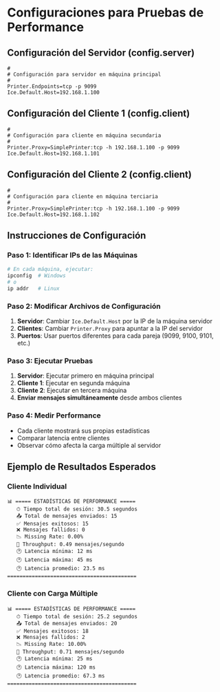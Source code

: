# Configuraciones para Pruebas de Performance

## Configuración del Servidor (config.server)
```
#
# Configuración para servidor en máquina principal
#
Printer.Endpoints=tcp -p 9099
Ice.Default.Host=192.168.1.100
```

## Configuración del Cliente 1 (config.client)
```
#
# Configuración para cliente en máquina secundaria
#
Printer.Proxy=SimplePrinter:tcp -h 192.168.1.100 -p 9099
Ice.Default.Host=192.168.1.101
```

## Configuración del Cliente 2 (config.client)
```
#
# Configuración para cliente en máquina terciaria
#
Printer.Proxy=SimplePrinter:tcp -h 192.168.1.100 -p 9099
Ice.Default.Host=192.168.1.102
```

## Instrucciones de Configuración

### Paso 1: Identificar IPs de las Máquinas
```bash
# En cada máquina, ejecutar:
ipconfig  # Windows
# o
ip addr   # Linux
```

### Paso 2: Modificar Archivos de Configuración
1. **Servidor**: Cambiar `Ice.Default.Host` por la IP de la máquina servidor
2. **Clientes**: Cambiar `Printer.Proxy` para apuntar a la IP del servidor
3. **Puertos**: Usar puertos diferentes para cada pareja (9099, 9100, 9101, etc.)

### Paso 3: Ejecutar Pruebas
1. **Servidor**: Ejecutar primero en máquina principal
2. **Cliente 1**: Ejecutar en segunda máquina
3. **Cliente 2**: Ejecutar en tercera máquina
4. **Enviar mensajes simultáneamente** desde ambos clientes

### Paso 4: Medir Performance
- Cada cliente mostrará sus propias estadísticas
- Comparar latencia entre clientes
- Observar cómo afecta la carga múltiple al servidor

## Ejemplo de Resultados Esperados

### Cliente Individual
```
📊 ===== ESTADÍSTICAS DE PERFORMANCE =====
   ⏱ Tiempo total de sesión: 30.5 segundos
   📤 Total de mensajes enviados: 15
   ✅ Mensajes exitosos: 15
   ❌ Mensajes fallidos: 0
   📉 Missing Rate: 0.00%
   🚀 Throughput: 0.49 mensajes/segundo
   🕐 Latencia mínima: 12 ms
   🕐 Latencia máxima: 45 ms
   🕐 Latencia promedio: 23.5 ms
==========================================
```

### Cliente con Carga Múltiple
```
📊 ===== ESTADÍSTICAS DE PERFORMANCE =====
   ⏱ Tiempo total de sesión: 25.2 segundos
   📤 Total de mensajes enviados: 20
   ✅ Mensajes exitosos: 18
   ❌ Mensajes fallidos: 2
   📉 Missing Rate: 10.00%
   🚀 Throughput: 0.71 mensajes/segundo
   🕐 Latencia mínima: 25 ms
   🕐 Latencia máxima: 120 ms
   🕐 Latencia promedio: 67.3 ms
==========================================
```
